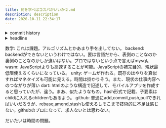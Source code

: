 ```yaml
---
title: 何を学べばコスパがいいか２.md
description: description
date: 2020-10-11 22:34:17
---
```

<!-- history area start -->
<details><summary>commit history</summary><div><ol>

</ol></div></details>
<!-- history area end -->
<!-- toc area start -->
<details><summary>headline</summary><div>
<!-- START doctoc -->
<!-- END doctoc -->

</div></details>

<!-- toc area end -->
数学: これは課題。アルゴリズムとかあまり手を出してない。
backend: backendができないというわけではない。要は言語だから、表側のことなのか裏側のことなのかしか違いはない。プロではないという点で言えばmysql。
wasm: JavaScriptよりも高速することが可能。JavaScriptの補完目的、現状最低限使えるくらいになっている。
unity: ゲームが作れる。既存のはやりを真似すればマネタイズも可能に見える。時間は掛かりそう。また、現状の仕事内容へのつながりが薄い
dart: htmlのような構造で記述して、モバイルアプリを作成すると思っていたが、違う。まあ、似たようなもの。hash形式で記載、子要素はchildに入れるchildrenもあるよう。
github: 普通にadd,commit,push,pullできればいいだろうが、rebase,amend,stashも使えるしそこまで技術的に不足は感じない。githubのプロになって、求人ないとは思わない。

だいたいは時間の問題。
